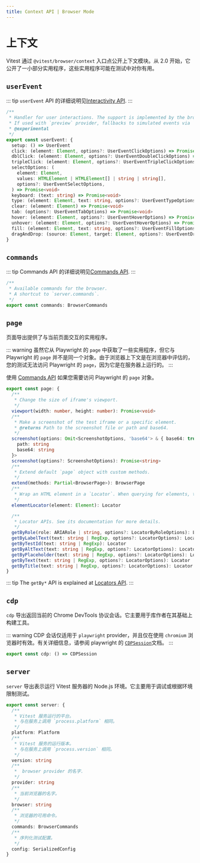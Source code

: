 ```yaml
---
title: Context API | Browser Mode
---
```


# 上下文

Vitest 通过 `@vitest/browser/context` 入口点公开上下文模块。从 2.0 开始，它公开了一小部分实用程序，这些实用程序可能在测试中对你有用。

## `userEvent`

::: tip
`userEvent` API 的详细说明见[Interactivity API](/guide/browser/interactivity-api).
:::

```ts
/**
 * Handler for user interactions. The support is implemented by the browser provider (`playwright` or `webdriverio`).
 * If used with `preview` provider, fallbacks to simulated events via `@testing-library/user-event`.
 * @experimental
 */
export const userEvent: {
  setup: () => UserEvent
  click: (element: Element, options?: UserEventClickOptions) => Promise<void>
  dblClick: (element: Element, options?: UserEventDoubleClickOptions) => Promise<void>
  tripleClick: (element: Element, options?: UserEventTripleClickOptions) => Promise<void>
  selectOptions: (
    element: Element,
    values: HTMLElement | HTMLElement[] | string | string[],
    options?: UserEventSelectOptions,
  ) => Promise<void>
  keyboard: (text: string) => Promise<void>
  type: (element: Element, text: string, options?: UserEventTypeOptions) => Promise<void>
  clear: (element: Element) => Promise<void>
  tab: (options?: UserEventTabOptions) => Promise<void>
  hover: (element: Element, options?: UserEventHoverOptions) => Promise<void>
  unhover: (element: Element, options?: UserEventHoverOptions) => Promise<void>
  fill: (element: Element, text: string, options?: UserEventFillOptions) => Promise<void>
  dragAndDrop: (source: Element, target: Element, options?: UserEventDragAndDropOptions) => Promise<void>
}
```

## `commands`

::: tip
Commands API 的详细说明见[Commands API](/guide/browser/commands).
:::

```ts
/**
 * Available commands for the browser.
 * A shortcut to `server.commands`.
 */
export const commands: BrowserCommands
```

## `page`

页面导出提供了与当前页面交互的实用程序。

::: warning
虽然它从 Playwright 的 `page` 中获取了一些实用程序，但它与 Playwright 的 `page` 并不是同一个对象。由于浏览器上下文是在浏览器中评估的，您的测试无法访问 Playwright 的 `page`，因为它是在服务器上运行的。
:::

使用 [Commands API](/guide/browser/commands) 如果您需要访问 Playwright 的 `page` 对象。
```ts
export const page: {
  /**
   * Change the size of iframe's viewport.
   */
  viewport(width: number, height: number): Promise<void>
  /**
   * Make a screenshot of the test iframe or a specific element.
   * @returns Path to the screenshot file or path and base64.
   */
  screenshot(options: Omit<ScreenshotOptions, 'base64'> & { base64: true }): Promise<{
    path: string
    base64: string
  }>
  screenshot(options?: ScreenshotOptions): Promise<string>
  /**
   * Extend default `page` object with custom methods.
   */
  extend(methods: Partial<BrowserPage>): BrowserPage
  /**
   * Wrap an HTML element in a `Locator`. When querying for elements, the search will always return this element.
   */
  elementLocator(element: Element): Locator

  /**
   * Locator APIs. See its documentation for more details.
   */
  getByRole(role: ARIARole | string, options?: LocatorByRoleOptions): Locator
  getByLabelText(text: string | RegExp, options?: LocatorOptions): Locator
  getByTestId(text: string | RegExp): Locator
  getByAltText(text: string | RegExp, options?: LocatorOptions): Locator
  getByPlaceholder(text: string | RegExp, options?: LocatorOptions): Locator
  getByText(text: string | RegExp, options?: LocatorOptions): Locator
  getByTitle(text: string | RegExp, options?: LocatorOptions): Locator
}
```

::: tip
The `getBy*` API is explained at [Locators API](/guide/browser/locators).
:::

## `cdp`

`cdp` 导出返回当前的 Chrome DevTools 协议会话。它主要用于库作者在其基础上构建工具。

::: warning
CDP 会话仅适用于 `playwright` provider，并且仅在使用 `chromium` 浏览器时有效。有关详细信息，请参阅 playwright 的 [`CDPSession`](https://playwright.dev/docs/api/class-cdpsession)文档。
:::

```ts
export const cdp: () => CDPSession
```

## `server`

`server` 导出表示运行 Vitest 服务器的 Node.js 环境。它主要用于调试或根据环境限制测试。

```ts
export const server: {
  /**
   * Vitest 服务运行的平台。
   * 与在服务上调用 `process.platform` 相同。
   */
  platform: Platform
  /**
   * Vitest 服务的运行版本。
   * 与在服务上调用 `process.version` 相同。
   */
  version: string
  /**
   *  browser provider 的名字.
   */
  provider: string
  /**
   * 当前浏览器的名字。
   */
  browser: string
  /**
   * 浏览器的可用命令。
   */
  commands: BrowserCommands
  /**
   * 序列化测试配置。
   */
  config: SerializedConfig
}
```
